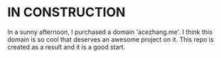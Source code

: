 # IN CONSTRUCTION
In a sunny afternoon, I purchased a domain 'acezhang.me'. I think this domain is so cool that deserves an awesome project on it. This repo is created as a result and it is a good start.
